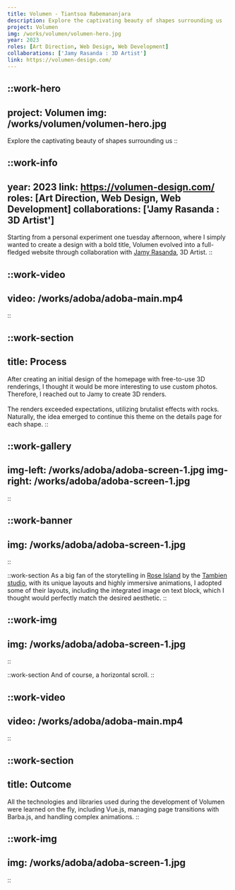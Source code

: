 ```yaml
---
title: Volumen - Tiantsoa Rabemananjara
description: Explore the captivating beauty of shapes surrounding us
project: Volumen
img: /works/volumen/volumen-hero.jpg
year: 2023
roles: [Art Direction, Web Design, Web Development]
collaborations: ['Jamy Rasanda : 3D Artist']
link: https://volumen-design.com/
---
```


::work-hero
---
project: Volumen
img: /works/volumen/volumen-hero.jpg
---
Explore the captivating beauty of shapes surrounding us
::

::work-info
---
year: 2023
link: https://volumen-design.com/
roles: [Art Direction, Web Design, Web Development]
collaborations: ['Jamy Rasanda : 3D Artist']
---
Starting from a personal experiment one tuesday afternoon, where I simply wanted to create a design with a bold title, Volumen evolved into a full-fledged website through collaboration with [Jamy Rasanda](https://www.instagram.com/jamyrasanda/), 3D Artist.
::

::work-video
---
video: /works/adoba/adoba-main.mp4
---
::

::work-section
---
title: Process
---
After creating an initial design of the homepage with free-to-use 3D renderings, I thought it would be more interesting to use custom photos. Therefore, I reached out to Jamy to create 3D renders.
<br><br>
The renders exceeded expectations, utilizing brutalist effects with rocks. Naturally, the idea emerged to continue this theme on the details page for each shape.
::

::work-gallery
---
img-left: /works/adoba/adoba-screen-1.jpg
img-right: /works/adoba/adoba-screen-1.jpg
---
::

::work-banner
---
img: /works/adoba/adoba-screen-1.jpg
---
::

::work-section
As a big fan of the storytelling in [Rose Island](https://rose-island.co/) by the [Tambien studio](https://tambien.studio/), with its unique layouts and highly immersive animations, I adopted some of their layouts, including the integrated image on text block, which I thought would perfectly match the desired aesthetic.
::

::work-img
---
img: /works/adoba/adoba-screen-1.jpg
---
::

::work-section
And of course, a horizontal scroll.
::

::work-video
---
video: /works/adoba/adoba-main.mp4
---
::

::work-section
---
title: Outcome
---
All the technologies and libraries used during the development of Volumen were learned on the fly, including Vue.js, managing page transitions with Barba.js, and handling complex animations.
::

::work-img
---
img: /works/adoba/adoba-screen-1.jpg
---
::